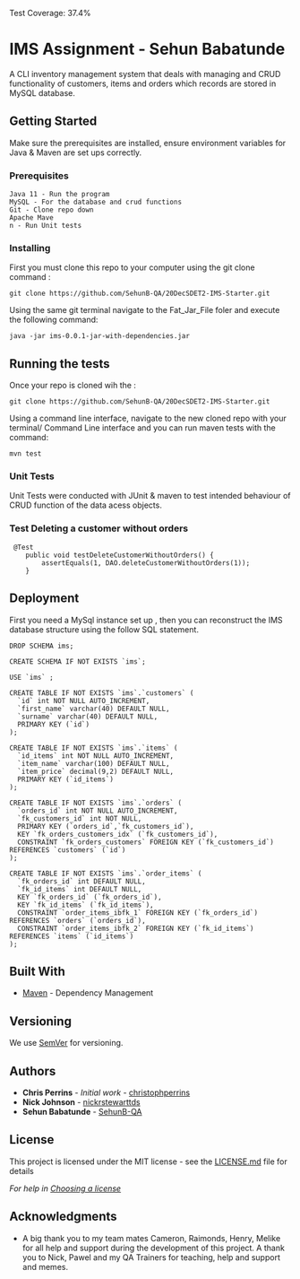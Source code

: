 Test Coverage: 37.4%

# IMS Assignment - Sehun Babatunde

A CLI inventory management system that deals with managing and CRUD functionality of customers, items and orders which records are stored in  MySQL database.

## Getting Started

Make sure the prerequisites are installed, ensure environment variables for Java & Maven are set ups correctly.

### Prerequisites

```
Java 11 - Run the program
MySQL - For the database and crud functions
Git - Clone repo down 
Apache Mave
n - Run Unit tests
```
### Installing

 First you must clone this repo  to your computer  using the git clone command  :

```
git clone https://github.com/SehunB-QA/20DecSDET2-IMS-Starter.git
```


Using the same git terminal navigate to the Fat_Jar_File foler and execute the following command: 

```
java -jar ims-0.0.1-jar-with-dependencies.jar

```

## Running the tests

Once your repo is cloned wih the : 

```
git clone https://github.com/SehunB-QA/20DecSDET2-IMS-Starter.git
```

Using a command line interface, navigate to the new cloned repo with your terminal/ Command Line interface  and you can run maven tests with the command:

```
mvn test
```
### Unit Tests 

Unit Tests were conducted with JUnit & maven to test intended behaviour of CRUD function of the data acess objects.

### Test Deleting a customer without orders

```
 @Test
    public void testDeleteCustomerWithoutOrders() {
        assertEquals(1, DAO.deleteCustomerWithoutOrders(1));
    }
```
## Deployment

First you need a MySql instance  set up , then you can reconstruct the IMS database structure using the follow SQL statement.

```
DROP SCHEMA ims;

CREATE SCHEMA IF NOT EXISTS `ims`;

USE `ims` ;

CREATE TABLE IF NOT EXISTS `ims`.`customers` (
  `id` int NOT NULL AUTO_INCREMENT,
  `first_name` varchar(40) DEFAULT NULL,
  `surname` varchar(40) DEFAULT NULL,
  PRIMARY KEY (`id`)
);

CREATE TABLE IF NOT EXISTS `ims`.`items` (
  `id_items` int NOT NULL AUTO_INCREMENT,
  `item_name` varchar(100) DEFAULT NULL,
  `item_price` decimal(9,2) DEFAULT NULL,
  PRIMARY KEY (`id_items`)
);

CREATE TABLE IF NOT EXISTS `ims`.`orders` (
  `orders_id` int NOT NULL AUTO_INCREMENT,
  `fk_customers_id` int NOT NULL,
  PRIMARY KEY (`orders_id`,`fk_customers_id`),
  KEY `fk_orders_customers_idx` (`fk_customers_id`),
  CONSTRAINT `fk_orders_customers` FOREIGN KEY (`fk_customers_id`) REFERENCES `customers` (`id`)
);

CREATE TABLE IF NOT EXISTS `ims`.`order_items` (
  `fk_orders_id` int DEFAULT NULL,
  `fk_id_items` int DEFAULT NULL,
  KEY `fk_orders_id` (`fk_orders_id`),
  KEY `fk_id_items` (`fk_id_items`),
  CONSTRAINT `order_items_ibfk_1` FOREIGN KEY (`fk_orders_id`) REFERENCES `orders` (`orders_id`),
  CONSTRAINT `order_items_ibfk_2` FOREIGN KEY (`fk_id_items`) REFERENCES `items` (`id_items`)
);
```


## Built With

* [Maven](https://maven.apache.org/) - Dependency Management

## Versioning

We use [SemVer](http://semver.org/) for versioning.

## Authors

* **Chris Perrins** - *Initial work* - [christophperrins](https://github.com/christophperrins)
* **Nick Johnson**  - [nickrstewarttds](https://github.com/nickrstewarttds/)
* **Sehun Babatunde**  - [SehunB-QA](https://github.com/SehunB-QA)

## License

This project is licensed under the MIT license - see the [LICENSE.md](LICENSE.md) file for details 

*For help in [Choosing a license](https://choosealicense.com/)*

## Acknowledgments

* A big thank you to my team mates Cameron, Raimonds, Henry, Melike for all help and support during the development of this project. A thank you to Nick, Pawel and my QA Trainers for teaching, help and support and memes.


